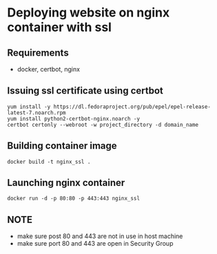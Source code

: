 # Deploying website on nginx container with ssl
## Requirements 
- docker, certbot, nginx 
## Issuing ssl certificate using certbot
```
yum install -y https://dl.fedoraproject.org/pub/epel/epel-release-latest-7.noarch.rpm
yum install python2-certbot-nginx.noarch -y
certbot certonly --webroot -w project_directory -d domain_name
```
## Building container image
```
docker build -t nginx_ssl .
```
## Launching nginx container
```
docker run -d -p 80:80 -p 443:443 nginx_ssl
```
## **NOTE**
- make sure post 80 and 443 are not in use in host machine
- make sure port 80 and 443 are open in Security Group 


